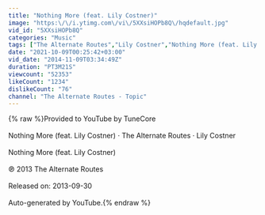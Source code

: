```yaml
---
title: "Nothing More (feat. Lily Costner)"
image: "https:\/\/i.ytimg.com\/vi\/5XXsiHOPb8Q\/hqdefault.jpg"
vid_id: "5XXsiHOPb8Q"
categories: "Music"
tags: ["The Alternate Routes","Lily Costner","Nothing More (feat. Lily Costner)"]
date: "2021-10-09T00:25:42+03:00"
vid_date: "2014-11-09T03:34:49Z"
duration: "PT3M21S"
viewcount: "52353"
likeCount: "1234"
dislikeCount: "76"
channel: "The Alternate Routes - Topic"
---
```

{% raw %}Provided to YouTube by TuneCore<br /><br />Nothing More (feat. Lily Costner) · The Alternate Routes · Lily Costner<br /><br />Nothing More (feat. Lily Costner)<br /><br />℗ 2013 The Alternate Routes<br /><br />Released on: 2013-09-30<br /><br />Auto-generated by YouTube.{% endraw %}
